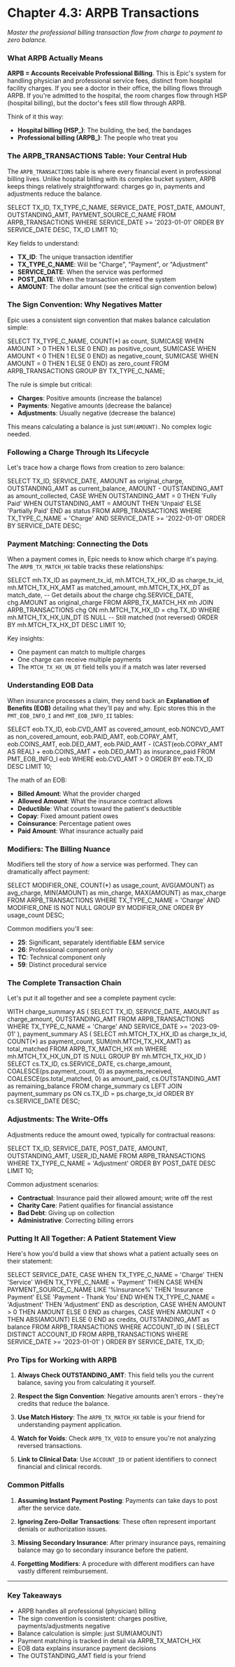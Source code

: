 # Chapter 4.3: ARPB Transactions

*Master the professional billing transaction flow from charge to payment to zero balance.*

### What ARPB Actually Means

**ARPB = Accounts Receivable Professional Billing**. This is Epic's system for handling physician and professional service fees, distinct from hospital facility charges. If you see a doctor in their office, the billing flows through ARPB. If you're admitted to the hospital, the room charges flow through HSP (hospital billing), but the doctor's fees still flow through ARPB.

Think of it this way:
- **Hospital billing (HSP_)**: The building, the bed, the bandages
- **Professional billing (ARPB_)**: The people who treat you

### The ARPB_TRANSACTIONS Table: Your Central Hub

The `ARPB_TRANSACTIONS` table is where every financial event in professional billing lives. Unlike hospital billing with its complex bucket system, ARPB keeps things relatively straightforward: charges go in, payments and adjustments reduce the balance.

<example-query description="Explore the structure of professional billing transactions">
SELECT 
  TX_ID,
  TX_TYPE_C_NAME,
  SERVICE_DATE,
  POST_DATE,
  AMOUNT,
  OUTSTANDING_AMT,
  PAYMENT_SOURCE_C_NAME
FROM ARPB_TRANSACTIONS
WHERE SERVICE_DATE >= '2023-01-01'
ORDER BY SERVICE_DATE DESC, TX_ID
LIMIT 10;
</example-query>

Key fields to understand:
- **TX_ID**: The unique transaction identifier
- **TX_TYPE_C_NAME**: Will be "Charge", "Payment", or "Adjustment"
- **SERVICE_DATE**: When the service was performed
- **POST_DATE**: When the transaction entered the system
- **AMOUNT**: The dollar amount (see the critical sign convention below)

### The Sign Convention: Why Negatives Matter

Epic uses a consistent sign convention that makes balance calculation simple:

<example-query description="See the sign convention in action">
SELECT 
  TX_TYPE_C_NAME,
  COUNT(*) as count,
  SUM(CASE WHEN AMOUNT > 0 THEN 1 ELSE 0 END) as positive_count,
  SUM(CASE WHEN AMOUNT < 0 THEN 1 ELSE 0 END) as negative_count,
  SUM(CASE WHEN AMOUNT = 0 THEN 1 ELSE 0 END) as zero_count
FROM ARPB_TRANSACTIONS
GROUP BY TX_TYPE_C_NAME;
</example-query>

The rule is simple but critical:
- **Charges**: Positive amounts (increase the balance)
- **Payments**: Negative amounts (decrease the balance)
- **Adjustments**: Usually negative (decrease the balance)

This means calculating a balance is just `SUM(AMOUNT)`. No complex logic needed.

### Following a Charge Through Its Lifecycle

Let's trace how a charge flows from creation to zero balance:

<example-query description="See charges with their current outstanding balance">
SELECT 
  TX_ID,
  SERVICE_DATE,
  AMOUNT as original_charge,
  OUTSTANDING_AMT as current_balance,
  AMOUNT - OUTSTANDING_AMT as amount_collected,
  CASE 
    WHEN OUTSTANDING_AMT = 0 THEN 'Fully Paid'
    WHEN OUTSTANDING_AMT = AMOUNT THEN 'Unpaid'
    ELSE 'Partially Paid'
  END as status
FROM ARPB_TRANSACTIONS
WHERE TX_TYPE_C_NAME = 'Charge'
  AND SERVICE_DATE >= '2022-01-01'
ORDER BY SERVICE_DATE DESC;
</example-query>

### Payment Matching: Connecting the Dots

When a payment comes in, Epic needs to know which charge it's paying. The `ARPB_TX_MATCH_HX` table tracks these relationships:

<example-query description="See how payments match to charges">
SELECT 
  mh.TX_ID as payment_tx_id,
  mh.MTCH_TX_HX_ID as charge_tx_id,
  mh.MTCH_TX_HX_AMT as matched_amount,
  mh.MTCH_TX_HX_DT as match_date,
  -- Get details about the charge
  chg.SERVICE_DATE,
  chg.AMOUNT as original_charge
FROM ARPB_TX_MATCH_HX mh
JOIN ARPB_TRANSACTIONS chg ON mh.MTCH_TX_HX_ID = chg.TX_ID
WHERE mh.MTCH_TX_HX_UN_DT IS NULL  -- Still matched (not reversed)
ORDER BY mh.MTCH_TX_HX_DT DESC
LIMIT 10;
</example-query>

Key insights:
- One payment can match to multiple charges
- One charge can receive multiple payments
- The `MTCH_TX_HX_UN_DT` field tells you if a match was later reversed

### Understanding EOB Data

When insurance processes a claim, they send back an **Explanation of Benefits (EOB)** detailing what they'll pay and why. Epic stores this in the `PMT_EOB_INFO_I` and `PMT_EOB_INFO_II` tables:

<example-query description="Explore EOB payment details">
SELECT 
  eob.TX_ID,
  eob.CVD_AMT as covered_amount,
  eob.NONCVD_AMT as non_covered_amount,
  eob.PAID_AMT,
  eob.COPAY_AMT,
  eob.COINS_AMT,
  eob.DED_AMT,
  eob.PAID_AMT - (CAST(eob.COPAY_AMT AS REAL) + eob.COINS_AMT + eob.DED_AMT) as insurance_paid
FROM PMT_EOB_INFO_I eob
WHERE eob.CVD_AMT > 0
ORDER BY eob.TX_ID DESC
LIMIT 10;
</example-query>

The math of an EOB:
- **Billed Amount**: What the provider charged
- **Allowed Amount**: What the insurance contract allows
- **Deductible**: What counts toward the patient's deductible
- **Copay**: Fixed amount patient owes
- **Coinsurance**: Percentage patient owes
- **Paid Amount**: What insurance actually paid

### Modifiers: The Billing Nuance

Modifiers tell the story of *how* a service was performed. They can dramatically affect payment:

<example-query description="See how modifiers are used">
SELECT 
  MODIFIER_ONE,
  COUNT(*) as usage_count,
  AVG(AMOUNT) as avg_charge,
  MIN(AMOUNT) as min_charge,
  MAX(AMOUNT) as max_charge
FROM ARPB_TRANSACTIONS
WHERE TX_TYPE_C_NAME = 'Charge'
  AND MODIFIER_ONE IS NOT NULL
GROUP BY MODIFIER_ONE
ORDER BY usage_count DESC;
</example-query>

Common modifiers you'll see:
- **25**: Significant, separately identifiable E&M service
- **26**: Professional component only
- **TC**: Technical component only
- **59**: Distinct procedural service

### The Complete Transaction Chain

Let's put it all together and see a complete payment cycle:

<example-query description="Trace complete transaction chains for recent charges">
WITH charge_summary AS (
  SELECT 
    TX_ID,
    SERVICE_DATE,
    AMOUNT as charge_amount,
    OUTSTANDING_AMT
  FROM ARPB_TRANSACTIONS
  WHERE TX_TYPE_C_NAME = 'Charge'
    AND SERVICE_DATE >= '2023-09-01'
),
payment_summary AS (
  SELECT 
    mh.MTCH_TX_HX_ID as charge_tx_id,
    COUNT(*) as payment_count,
    SUM(mh.MTCH_TX_HX_AMT) as total_matched
  FROM ARPB_TX_MATCH_HX mh
  WHERE mh.MTCH_TX_HX_UN_DT IS NULL
  GROUP BY mh.MTCH_TX_HX_ID
)
SELECT 
  cs.TX_ID,
  cs.SERVICE_DATE,
  cs.charge_amount,
  COALESCE(ps.payment_count, 0) as payments_received,
  COALESCE(ps.total_matched, 0) as amount_paid,
  cs.OUTSTANDING_AMT as remaining_balance
FROM charge_summary cs
LEFT JOIN payment_summary ps ON cs.TX_ID = ps.charge_tx_id
ORDER BY cs.SERVICE_DATE DESC;
</example-query>

### Adjustments: The Write-Offs

Adjustments reduce the amount owed, typically for contractual reasons:

<example-query description="Analyze adjustment patterns">
SELECT 
  TX_ID,
  SERVICE_DATE,
  POST_DATE,
  AMOUNT,
  OUTSTANDING_AMT,
  USER_ID_NAME
FROM ARPB_TRANSACTIONS
WHERE TX_TYPE_C_NAME = 'Adjustment'
ORDER BY POST_DATE DESC
LIMIT 10;
</example-query>

Common adjustment scenarios:
- **Contractual**: Insurance paid their allowed amount; write off the rest
- **Charity Care**: Patient qualifies for financial assistance
- **Bad Debt**: Giving up on collection
- **Administrative**: Correcting billing errors

### Putting It All Together: A Patient Statement View

Here's how you'd build a view that shows what a patient actually sees on their statement:

<example-query description="Create a patient-friendly transaction summary">
SELECT 
  SERVICE_DATE,
  CASE 
    WHEN TX_TYPE_C_NAME = 'Charge' THEN 'Service'
    WHEN TX_TYPE_C_NAME = 'Payment' THEN 
      CASE 
        WHEN PAYMENT_SOURCE_C_NAME LIKE '%Insurance%' THEN 'Insurance Payment'
        ELSE 'Payment - Thank You'
      END
    WHEN TX_TYPE_C_NAME = 'Adjustment' THEN 'Adjustment'
  END as description,
  CASE WHEN AMOUNT > 0 THEN AMOUNT ELSE 0 END as charges,
  CASE WHEN AMOUNT < 0 THEN ABS(AMOUNT) ELSE 0 END as credits,
  OUTSTANDING_AMT as balance
FROM ARPB_TRANSACTIONS
WHERE ACCOUNT_ID IN (
  SELECT DISTINCT ACCOUNT_ID 
  FROM ARPB_TRANSACTIONS 
  WHERE SERVICE_DATE >= '2023-01-01'
)
ORDER BY SERVICE_DATE, TX_ID;
</example-query>

### Pro Tips for Working with ARPB

1. **Always Check OUTSTANDING_AMT**: This field tells you the current balance, saving you from calculating it yourself.

2. **Respect the Sign Convention**: Negative amounts aren't errors - they're credits that reduce the balance.

3. **Use Match History**: The `ARPB_TX_MATCH_HX` table is your friend for understanding payment application.

4. **Watch for Voids**: Check `ARPB_TX_VOID` to ensure you're not analyzing reversed transactions.

5. **Link to Clinical Data**: Use `ACCOUNT_ID` or patient identifiers to connect financial and clinical records.

### Common Pitfalls

1. **Assuming Instant Payment Posting**: Payments can take days to post after the service date.

2. **Ignoring Zero-Dollar Transactions**: These often represent important denials or authorization issues.

3. **Missing Secondary Insurance**: After primary insurance pays, remaining balance may go to secondary insurance before the patient.

4. **Forgetting Modifiers**: A procedure with different modifiers can have vastly different reimbursement.

---

### Key Takeaways

- ARPB handles all professional (physician) billing
- The sign convention is consistent: charges positive, payments/adjustments negative
- Balance calculation is simple: just SUM(AMOUNT)
- Payment matching is tracked in detail via ARPB_TX_MATCH_HX
- EOB data explains insurance payment decisions
- The OUTSTANDING_AMT field is your friend